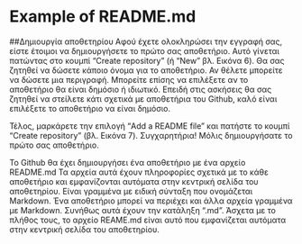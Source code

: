 # Example of README.md
##Δημιουργία αποθετηρίου
Αφού έχετε ολοκληρώσει την εγγραφή σας, είστε έτοιμοι να δημιουργήσετε το πρώτο σας αποθετήριο. Αυτό γίνεται πατώντας στο κουμπί “Create repository” (ή “New” βλ. Εικόνα 6). Θα σας ζητηθεί να δώσετε κάποιο όνομα για το αποθετήριο. Αν θέλετε μπορείτε να δώσετε μια περιγραφή. Μπορείτε επίσης να επιλέξετε αν το αποθετήριο θα είναι δημόσιο ή ιδιωτικό. Επειδή στις ασκήσεις θα σας ζητηθεί να στείλετε κάτι σχετικά με αποθετήρια του Github, καλό είναι επιλέξετε το αποθετήριο να είναι δημόσιο.

Τέλος, μαρκάρετε την επιλογή “Add a README file” και πατήστε το κουμπί “Create repository” (βλ. Εικόνα 7). Συγχαρητήρια! Μόλις δημιουργήσατε το πρώτο σας αποθετήριο.

Το Github θα έχει δημιουργήσει ένα αποθετήριο με ένα αρχείο README.md Τα αρχεία αυτά έχουν πληροφορίες σχετικά με το κάθε αποθετήριο και εμφανίζονται αυτόματα στην κεντρική σελίδα του αποθετηρίου. Είναι γραμμένα με ειδική σύνταξη που ονομάζεται Markdown. Ένα αποθετήριο μπορεί να περιέχει και άλλα αρχεία γραμμένα με Markdown. Συνήθως αυτά έχουν την κατάληξη “.md”. Άσχετα με το πλήθος τους, το αρχείο REAME.md είναι αυτό που εμφανίζεται αυτόματα στην κεντρική σελίδα του αποθετηρίου.
